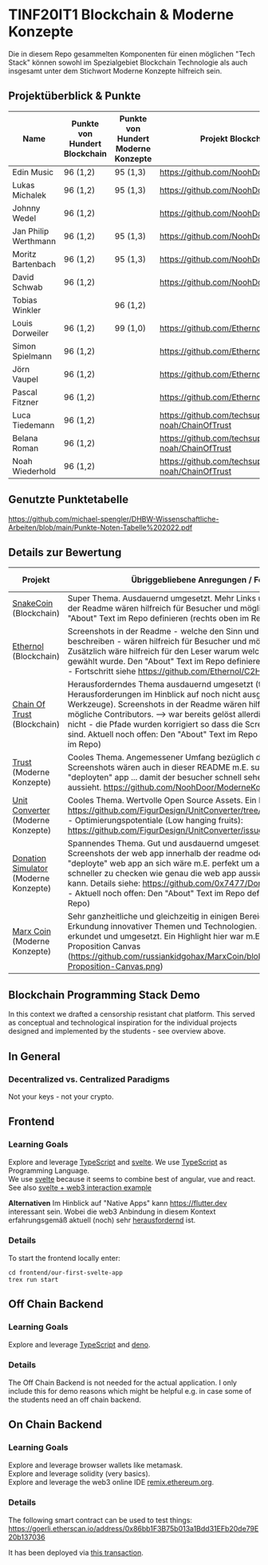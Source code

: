 # TINF20IT1 Blockchain & Moderne Konzepte
Die in diesem Repo gesammelten Komponenten für einen möglichen "Tech Stack" können sowohl im Spezialgebiet Blockchain Technologie als auch insgesamt unter dem Stichwort Moderne Konzepte hilfreich sein.


## Projektüberblick & Punkte
| Name         | Punkte von Hundert Blockchain     | Punkte von Hundert Moderne Konzepte | Projekt Blockchain     | Projekt Moderne Konzepte |
|--------------|-----------|------------|-----------|------------|
| Edin Music | 96 (1,2) | 95 (1,3) |   https://github.com/NoohDoor/SnakeCoin    | https://github.com/NoohDoor/ModerneKonzepteTrust        |
| Lukas Michalek | 96 (1,2) | 95 (1,3) |   https://github.com/NoohDoor/SnakeCoin    | https://github.com/NoohDoor/ModerneKonzepteTrust        |
| Johnny Wedel | 96 (1,2) | | https://github.com/NoohDoor/SnakeCoin | | 
| Jan Philip Werthmann | 96 (1,2) | 95 (1,3) | https://github.com/NoohDoor/SnakeCoin | https://github.com/FigurDesign/UnitConverter.git | 
| Moritz Bartenbach | 96 (1,2) | 95 (1,3) | https://github.com/NoohDoor/SnakeCoin | https://github.com/FigurDesign/UnitConverter.git | 
| David Schwab | 96 (1,2) | | https://github.com/NoohDoor/SnakeCoin | | 
| Tobias Winkler |  | 96 (1,2) | | https://github.com/0x7477/DonationSimulator | 
| Louis Dorweiler | 96 (1,2) | 99 (1,0) | https://github.com/Ethernol/C2H6O | https://github.com/russiankidgohax/MarxCoin |
| Simon Spielmann | 96 (1,2) | | https://github.com/Ethernol/C2H6O | |
| Jörn Vaupel | 96 (1,2) | | https://github.com/Ethernol/C2H6O | |
| Pascal Fitzner | 96 (1,2) | | https://github.com/Ethernol/C2H6O | |
| Luca Tiedemann | 96 (1,2) | | https://github.com/techsupport-noah/ChainOfTrust | | 
| Belana Roman | 96 (1,2) | | https://github.com/techsupport-noah/ChainOfTrust | | 
| Noah Wiederhold | 96 (1,2) | | https://github.com/techsupport-noah/ChainOfTrust | | 

## Genutzte Punktetabelle
https://github.com/michael-spengler/DHBW-Wissenschaftliche-Arbeiten/blob/main/Punkte-Noten-Tabelle%202022.pdf


## Details zur Bewertung
| Projekt      | Übriggebliebene Anregungen / Feedback     | Punktevergabe von 100 |
|--------------|-----------|------------|
| [SnakeCoin](https://github.com/NoohDoor/SnakeCoin) (Blockchain) | Super Thema. Ausdauernd umgesetzt. Mehr Links und oder Screenshots in der Readme wären hilfreich für Besucher und mögliche Contributors. Den "About" Text im Repo definieren (rechts oben im Repo)    | 96 (1,2)       |
| [Ethernol](https://github.com/Ethernol/C2H6O)  (Blockchain) | Screenshots in der Readme - welche den Sinn und Zweck der Applikation beschreiben - wären hilfreich für Besucher und mögliche Contributors. Zusätzlich wäre hilfreich für den Leser warum welche Technologie wofür gewählt wurde. Den "About" Text im Repo definieren (rechts oben im Repo) - Fortschritt siehe https://github.com/Ethernol/C2H6O/issues/4  | 96 (1,2)        |
| [Chain Of Trust](https://github.com/techsupport-noah/ChainOfTrust)  (Blockchain) | Herausforderndes Thema ausdauernd umgesetzt (trotz extrem vieler Herausforderungen im Hinblick auf noch nicht ausgereifte web3 Werkzeuge). Screenshots in der Readme wären hilfreich für Besucher und mögliche Contributors. --> war bereits gelöst allerdings passten die links nicht - die Pfade wurden korrigiert so dass die Screenshots nun sichtbar sind. Aktuell noch offen: Den "About" Text im Repo definieren (rechts oben im Repo)  | 96 (1,2)        |
| [Trust](https://github.com/NoohDoor/ModerneKonzepteTrust) (Moderne Konzepte) | Cooles Thema. Angemessener Umfang bezüglich der Implementierung. Screenshots wären auch in dieser README m.E. super und oder ein link zur "deployten" app ... damit der besucher schnell sehen kann wie das konkret aussieht. https://github.com/NoohDoor/ModerneKonzepteTrust/issues/1   | 95 (1,3)        |
| [Unit Converter](https://github.com/FigurDesign/UnitConverter.git) (Moderne Konzepte) | Cooles Thema. Wertvolle Open Source Assets. Ein Highlight für mich war https://github.com/FigurDesign/UnitConverter/tree/main/Uniswap_Converter -  Optimierungspotentiale (Low hanging fruits): https://github.com/FigurDesign/UnitConverter/issues/2    | 95 (1,3)        |
| [Donation Simulator](https://github.com/0x7477/DonationSimulator) (Moderne Konzepte) | Spannendes Thema. Gut und ausdauernd umgesetzt. (Zusätzliche) Screenshots der web app innerhalb der readme oder ein link auf die "deployte" web app an sich wäre m.E. perfekt um anhand der readme noch schneller zu checken wie genau die web app aussieht und benutzt werden kann. Details siehe: https://github.com/0x7477/DonationSimulator/issues/1 - Aktuell noch offen: Den "About" Text im Repo definieren (rechts oben im Repo)    | 96 (1,2)        |
| [Marx Coin](https://github.com/russiankidgohax/MarxCoin) (Moderne Konzepte) | Sehr ganzheitliche und gleichzeitig in einigen Bereichen fokussierte Erkundung innovativer Themen und Technologien. Sehr ausdauernd erkundet und umgesetzt. Ein Highlight hier war m.E. auch das erstellte Value Proposition Canvas (https://github.com/russiankidgohax/MarxCoin/blob/main/docs/Value-Proposition-Canvas.png)   | 99 (1,0)       |



## Blockchain Programming Stack Demo
In this context we drafted a censorship resistant chat platform. This served as conceptual and technological inspiration for the individual projects designed and implemented by the students - see overview above.

## In General
### Decentralized vs. Centralized Paradigms
Not your keys - not your crypto.

## Frontend
### Learning Goals
Explore and leverage [TypeScript](https://www.typescriptlang.org/) and [svelte](https://svelte.dev/).
We use [TypeScript](https://www.typescriptlang.org/) as Programming Language.  
We use [svelte](https://svelte.dev/) because it seems to combine best of angular, vue and react. See also [svelte + web3 interaction example](https://github.com/App-Entwicklung/frontend-svelte/blob/main/src/App.svelte)  

**Alternativen** 
Im Hinblick auf "Native Apps" kann https://flutter.dev interessant sein. Wobei die web3 Anbindung in diesem Kontext erfahrungsgemäß aktuell (noch) sehr [herausfordernd](https://github.com/App-Entwicklung/frontend/blob/main/lib/helpers/contract.dart#L46-L75) ist. 

### Details
To start the frontend locally enter:  
```
cd frontend/our-first-svelte-app
trex run start
```


## Off Chain Backend
### Learning Goals
Explore and leverage [TypeScript](https://www.typescriptlang.org/) and [deno](https://deno.land).

### Details
The Off Chain Backend is not needed for the actual application. I only include this for demo reasons which might be helpful e.g. in case some of the students need an off chain backend.

## On Chain Backend
### Learning Goals
Explore and leverage browser wallets like metamask.  
Explore and leverage solidity (very basics).    
Explore and leverage the web3 online IDE [remix.ethereum.org](https://remix.ethereum.org).  

### Details
The following smart contract can be used to test things:  
https://goerli.etherscan.io/address/0x86bb1F3B75b013a1Bdd31EFb20de79E20b137036


It has been deployed via [this transaction](https://goerli.etherscan.io/tx/0xf20e541f2f38ae85db00903baefd1ea012f95564d4347e52b902e605a41b63c6).  

 


